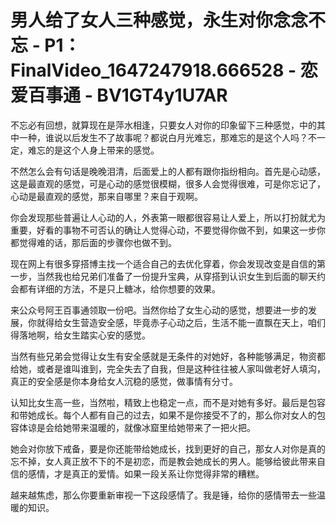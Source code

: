 # 男人给了女人三种感觉，永生对你念念不忘 - P1：FinalVideo_1647247918.666528 - 恋爱百事通 - BV1GT4y1U7AR

不忘必有回想，就算现在是萍水相逢，只要女人对你的印象留下三种感觉，中的其中一种，谁说以后发生不了故事呢？都说白月光难忘，那难忘的是这个人吗？不一定，难忘的是这个人身上带来的感觉。

不然怎么会有句话是晚晚泪清，后面爱上的人都有跟你指纷相向。首先是心动感，这是最直观的感觉，可是心动的感觉很模糊，很多人会觉得很难，可是你忘记了，心动是最直观的感觉，那来自哪里？来自于观啊。

你会发现那些普遍让人心动的人，外表第一眼都很容易让人爱上，所以打扮就尤为重要，好看的事物不可否认的确让人觉得心动，不要觉得你做不到，如果这一步你都觉得难的话，那后面的步骤你也做不到。

现在网上有很多穿搭博主找一个适合自己的去优化穿着，你会发现改变是自信的第一步，当然我也给兄弟们准备了一份提升宝典，从穿搭到认识女生到后面的聊天约会都有详细的方法，不是只上糖冰，给你想要的效果。

来公众号阿王百事通领取一份吧。当然你给了女生心动的感觉，想要进一步的发展，你就得给女生营造安全感，毕竟赤子心动之后，生活不能一直飘在天上，咱们得落地啊，给女生踏实心安的感觉。

当然有些兄弟会觉得让女生有安全感就是无条件的对她好，各种能够满足，物资都给她，或者是谁叫谁到，完全失去了自我，但是这种往往被人家叫做老好人填沟，真正的安全感是你本身给女人沉稳的感觉，做事情有分寸。

认知比女生高一些，当然啦，精致上也稳定一点，而不是对她有多好。最后是包容和带她成长。每个人都有自己的过去，如果不是你接受不了的，那么你对女人的包容体谅是会给她带来温暖的，就像冰窟里给她带来了一把火把。

她会对你放下戒备，要是你还能带给她成长，找到更好的自己，那女人对你是真的忘不掉，女人真正放不下的不是初恋，而是教会她成长的男人。能够给彼此带来自信的感情，才是真正的爱情。如果一段关系让你觉得非常的糟糕。

越来越焦虑，那么你要重新审视一下这段感情了。我是锤，给你的感情带去一些温暖的知识。
